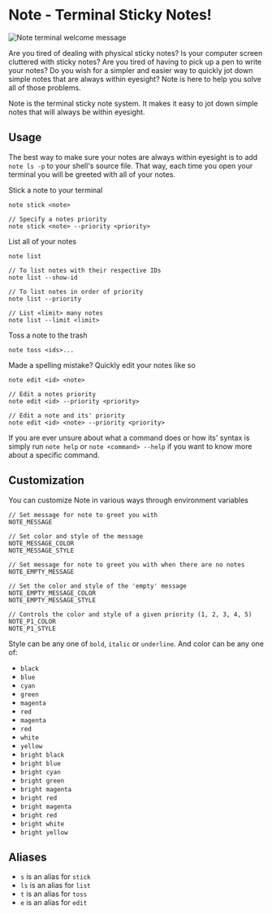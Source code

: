 # Note - Terminal Sticky Notes!
![Note terminal welcome message](https://github.com/Furduhlutur/note/blob/master/media/note_example.png)

Are you tired of dealing with physical sticky notes? Is your computer screen cluttered with sticky 
notes? Are you tired of having to pick up a pen to write your notes? Do you wish for a simpler and
easier way to quickly jot down simple notes that are always within eyesight? Note is here to help 
you solve all of those problems. 

Note is the terminal sticky note system. It makes it easy to jot down simple notes that will always
be within eyesight.

## Usage
The best way to make sure your notes are always within eyesight is to add `note ls -p` to your
shell's source file. That way, each time you open your terminal you will be greeted with all of your
notes.

Stick a note to your terminal
```
note stick <note>

// Specify a notes priority
note stick <note> --priority <priority>
```

List all of your notes
```
note list

// To list notes with their respective IDs
note list --show-id

// To list notes in order of priority
note list --priority

// List <limit> many notes
note list --limit <limit>
```

Toss a note to the trash
```
note toss <ids>...
```

Made a spelling mistake? Quickly edit your notes like so
```
note edit <id> <note>

// Edit a notes priority
note edit <id> --priority <priority>

// Edit a note and its' priority
note edit <id> <note> --priority <priority>
```

If you are ever unsure about what a command does or how its' syntax is simply run `note help` or
`note <command> --help` if you want to know more about a specific command.

## Customization
You can customize Note in various ways through environment variables
```
// Set message for note to greet you with
NOTE_MESSAGE

// Set color and style of the message
NOTE_MESSAGE_COLOR
NOTE_MESSAGE_STYLE

// Set message for note to greet you with when there are no notes
NOTE_EMPTY_MESSAGE

// Set the color and style of the 'empty' message
NOTE_EMPTY_MESSAGE_COLOR
NOTE_EMPTY_MESSAGE_STYLE

// Controls the color and style of a given priority (1, 2, 3, 4, 5)
NOTE_P1_COLOR
NOTE_P1_STYLE
```

Style can be any one of `bold`, `italic` or `underline`.
And color can be any one of:
+ `black`
+ `blue`
+ `cyan`
+ `green`
+ `magenta`
+ `red`
+ `magenta`
+ `red`
+ `white`
+ `yellow`
+ `bright black`
+ `bright blue`
+ `bright cyan`
+ `bright green`
+ `bright magenta`
+ `bright red`
+ `bright magenta`
+ `bright red`
+ `bright white`
+ `bright yellow`

## Aliases
+ `s` is an alias for `stick`
+ `ls` is an alias for `list`
+ `t` is an alias for `toss`
+ `e` is an alias for `edit`
